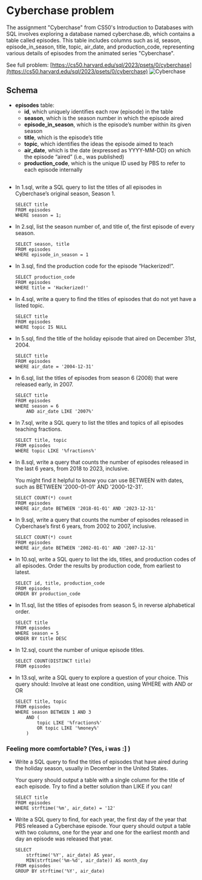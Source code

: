 # Cyberchase problem

The assignment "Cyberchase" from CS50's Introduction to Databases with SQL involves exploring a database named cyberchase.db, which contains a table called episodes. This table includes columns such as id, season, episode_in_season, title, topic, air_date, and production_code, representing various details of episodes from the animated series "Cyberchase"​. 

See full problem: [https://cs50.harvard.edu/sql/2023/psets/0/cyberchase](https://cs50.harvard.edu/sql/2023/psets/0/cyberchase)
![Cyberchase](https://piotr.detyna.pl/cs50-sql/week-0/cyberchase.jpg)

## Schema
- **episodes** table:
  - **id**, which uniquely identifies each row (episode) in the table
  - **season**, which is the season number in which the episode aired
  - **episode_in_season**, which is the episode’s number within its given season
  - **title**, which is the episode’s title
  - **topic**, which identifies the ideas the episode aimed to teach
  - **air_date**, which is the date (expressed as YYYY-MM-DD) on which the episode “aired” (i.e., was published)
  - **production_code**, which is the unique ID used by PBS to refer to each episode internally

##
- In 1.sql, write a SQL query to list the titles of all episodes in Cyberchase’s original season, Season 1.
    ```
    SELECT title
    FROM episodes
    WHERE season = 1;
    ```
- In 2.sql, list the season number of, and title of, the first episode of every season.
    ```
    SELECT season, title
    FROM episodes
    WHERE episode_in_season = 1
    ```
- In 3.sql, find the production code for the episode “Hackerized!”.
    ```
    SELECT production_code
    FROM episodes
    WHERE title = 'Hackerized!'
    ```
- In 4.sql, write a query to find the titles of episodes that do not yet have a listed topic.
    ```
    SELECT title
    FROM episodes
    WHERE topic IS NULL
    ```
- In 5.sql, find the title of the holiday episode that aired on December 31st, 2004.
    ```
    SELECT title
    FROM episodes
    WHERE air_date = '2004-12-31'
    ```
- In 6.sql, list the titles of episodes from season 6 (2008) that were released early, in 2007.
    ```
    SELECT title
    FROM episodes
    WHERE season = 6
        AND air_date LIKE '2007%'
    ```
- In 7.sql, write a SQL query to list the titles and topics of all episodes teaching fractions.
    ```
    SELECT title, topic
    FROM episodes
    WHERE topic LIKE '%fractions%'
    ```
- In 8.sql, write a query that counts the number of episodes released in the last 6 years, from 2018 to 2023, inclusive.
    
    You might find it helpful to know you can use BETWEEN with dates, such as BETWEEN '2000-01-01' AND '2000-12-31'.

    ```
    SELECT COUNT(*) count
    FROM episodes
    WHERE air_date BETWEEN '2018-01-01' AND '2023-12-31'
    ```

- In 9.sql, write a query that counts the number of episodes released in Cyberchase’s first 6 years, from 2002 to 2007, inclusive.
    ```
    SELECT COUNT(*) count
    FROM episodes
    WHERE air_date BETWEEN '2002-01-01' AND '2007-12-31'
    ```
- In 10.sql, write a SQL query to list the ids, titles, and production codes of all episodes. Order the results by production code, from earliest to latest.
    ```
    SELECT id, title, production_code
    FROM episodes
    ORDER BY production_code
    ```
- In 11.sql, list the titles of episodes from season 5, in reverse alphabetical order.
    ```
    SELECT title
    FROM episodes
    WHERE season = 5
    ORDER BY title DESC
    ```
- In 12.sql, count the number of unique episode titles.
    ```
    SELECT COUNT(DISTINCT title)
    FROM episodes
    ```
- In 13.sql, write a SQL query to explore a question of your choice. This query should:
  Involve at least one condition, using WHERE with AND or OR
    ```
    SELECT title, topic
    FROM episodes
    WHERE season BETWEEN 1 AND 3
        AND (
            topic LIKE '%fractions%'
            OR topic LIKE '%money%'
        )
    ```
### Feeling more comfortable? (Yes, i was :] )
- Write a SQL query to find the titles of episodes that have aired during the holiday season, usually in December in the United States.

    Your query should output a table with a single column for the title of each episode.
    Try to find a better solution than LIKE if you can!
    ```
    SELECT title
    FROM episodes
    WHERE strftime('%m', air_date) = '12'
    ```

- Write a SQL query to find, for each year, the first day of the year that PBS released a Cyberchase episode.
Your query should output a table with two columns, one for the year and one for the earliest month and day an episode was released that year.
    ```
    SELECT
        strftime('%Y', air_date) AS year,
        MIN(strftime('%m-%d', air_date)) AS month_day
    FROM episodes
    GROUP BY strftime('%Y', air_date)
    ```
